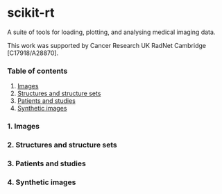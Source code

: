 # scikit-rt

A suite of tools for loading, plotting, and analysing medical imaging data.

This work was supported by Cancer Research UK RadNet Cambridge [C17918/A28870].

### Table of contents
1) [Images](#1-images)
2) [Structures and structure sets](#2-structures-and-structure-sets)
3) [Patients and studies](#3-patients)
4) [Synthetic images](#4-synthetic-images)

### 1. Images

### 2. Structures and structure sets

### 3. Patients and studies

### 4. Synthetic images
